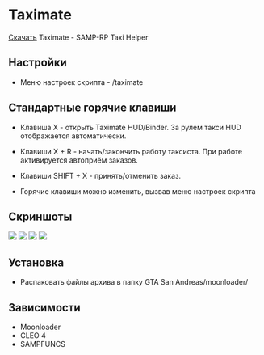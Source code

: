 # Taximate
[Скачать](https://github.com/21se/Taximate/releases) Taximate - SAMP-RP Taxi Helper

## Настройки
- Меню настроек скрипта - /taximate

## Стандартные горячие клавиши
- Клавиша X - открыть Taximate HUD/Binder. За рулем такси HUD отображается автоматически.

- Клавиши X + R - начать/закончить работу таксиста. При работе активируется автоприём заказов.

- Клавиши SHIFT + X - принять/отменить заказ.

- Горячие клавиши можно изменить, вызвав меню настроек скрипта

## Скриншоты

![ ](https://i.imgur.com/q6GQ4Xp.png) 
![ ](https://i.imgur.com/IxTMbIx.png) ![ ](https://i.imgur.com/jkLY4rf.png)
![ ](https://i.imgur.com/rTY1ScK.png)

## Установка
- Распаковать файлы архива в папку GTA San Andreas/moonloader/
    
## Зависимости
-   Moonloader 
-   CLEO 4
-   SAMPFUNCS



